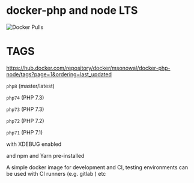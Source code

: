 # docker-php and node LTS


![Docker Pulls](https://img.shields.io/docker/pulls/msonowal/docker-php-node.svg)

# TAGS


https://hub.docker.com/repository/docker/msonowal/docker-php-node/tags?page=1&ordering=last_updated

`php8` (master/latest)

`php74` (PHP 7.3)

`php73` (PHP 7.3)

`php72` (PHP 7.2)

`php71` (PHP 7.1)


with XDEBUG enabled

and npm and Yarn pre-installed

A simple docker image for development and CI, testing environments can be used with CI runners (e.g. gitlab ) etc
